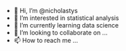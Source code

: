 - 👋 Hi, I’m @nicholastys
- 👀 I’m interested in statistical analysis
- 🌱 I’m currently learning data science
- 💞️ I’m looking to collaborate on ...
- 📫 How to reach me ...

<!---
nicholastys/nicholastys is a ✨ special ✨ repository because its `README.md` (this file) appears on your GitHub profile.
You can click the Preview link to take a look at your changes.
--->
